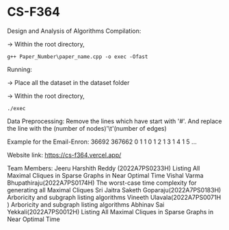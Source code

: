 # CS-F364
Design and Analysis of Algorithms
Compilation:

-> Within the root directory,

    g++ Paper_Number\paper_name.cpp -o exec -Ofast

Running:

-> Place all the dataset in the dataset folder

-> Within the root directory,

    ./exec

Data Preprocessing:
Remove the lines which have start with '#'. And replace the line with the (number of nodes)'\t'(number of edges)

Example for the Email-Enron:
36692   367662
0	1
1	0
1	2
1	3
1	4
1	5
...

Website link:
https://cs-f364.vercel.app/

Team Members:
Jeeru Harshith Reddy (2022A7PS0233H)
Listing All Maximal Cliques in Sparse Graphs in Near Optimal Time
Vishal Varma Bhupathiraju(2022A7PS0174H)
The worst-case time complexity for generating all Maximal Cliques
Sri Jaitra Saketh Goparaju(2022A7PS0183H)
Arboricity and subgraph listing algorithms
Vineeth Ulavala(2022A7PS0071H )
Arboricity and subgraph listing algorithms
Abhinav Sai Yekkali(2022A7PS0012H)
Listing All Maximal Cliques in Sparse Graphs in Near Optimal Time
